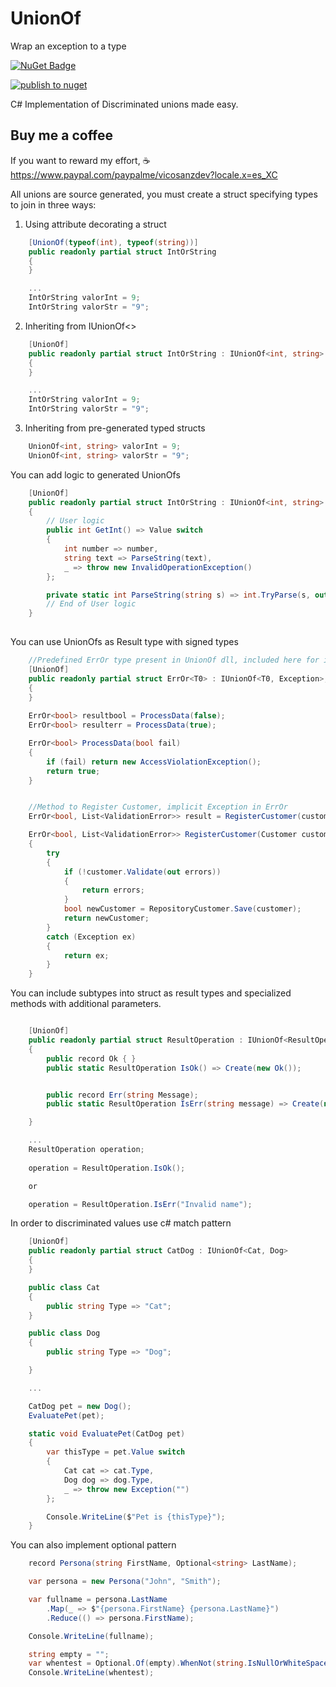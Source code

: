 # UnionOf
Wrap an exception to a type

[![NuGet Badge](https://buildstats.info/nuget/UnionOf)](https://www.nuget.org/packages/UnionOf/)

[![publish to nuget](https://github.com/vicosanz/UnionOf/actions/workflows/main.yml/badge.svg)](https://github.com/vicosanz/UnionOf/actions/workflows/main.yml)

C# Implementation of Discriminated unions made easy.

## Buy me a coffee
If you want to reward my effort, :coffee: https://www.paypal.com/paypalme/vicosanzdev?locale.x=es_XC


All unions are source generated, you must create a struct specifying types to join in three ways:

1. Using attribute decorating a struct

```csharp
    [UnionOf(typeof(int), typeof(string))] 
    public readonly partial struct IntOrString
    {
    }

    ...
    IntOrString valorInt = 9;
    IntOrString valorStr = "9";

```


2. Inheriting from IUnionOf<>

```csharp
    [UnionOf]
    public readonly partial struct IntOrString : IUnionOf<int, string>
    {
    }

    ...
    IntOrString valorInt = 9;
    IntOrString valorStr = "9";
```

3. Inheriting from pre-generated typed structs

```csharp
    UnionOf<int, string> valorInt = 9;
    UnionOf<int, string> valorStr = "9";
```

You can add logic to generated UnionOfs

```csharp
	[UnionOf]
    public readonly partial struct IntOrString : IUnionOf<int, string>
    {
		// User logic
		public int GetInt() => Value switch
		{
			int number => number,
			string text => ParseString(text),
			_ => throw new InvalidOperationException()
		};

		private static int ParseString(string s) => int.TryParse(s, out int num) ? num : 0;
		// End of User logic
	}
    
```


You can use UnionOfs as Result type with signed types

```csharp
    //Predefined ErrOr type present in UnionOf dll, included here for illustration
	[UnionOf]
	public readonly partial struct ErrOr<T0> : IUnionOf<T0, Exception>, IErrOr
	{
	}
    
    ErrOr<bool> resultbool = ProcessData(false);
    ErrOr<bool> resulterr = ProcessData(true);

    ErrOr<bool> ProcessData(bool fail)
    {
        if (fail) return new AccessViolationException();
        return true;
    }


    //Method to Register Customer, implicit Exception in ErrOr
    ErrOr<bool, List<ValidationError>> result = RegisterCustomer(customer);

    ErrOr<bool, List<ValidationError>> RegisterCustomer(Customer customer)
    {
        try
        {
            if (!customer.Validate(out errors))
            {
                return errors;
            }
            bool newCustomer = RepositoryCustomer.Save(customer);
            return newCustomer;
        }
        catch (Exception ex)
        {
            return ex;
        }
    }
```


You can include subtypes into struct as result types and specialized methods with additional parameters.

```csharp

    [UnionOf]
    public readonly partial struct ResultOperation : IUnionOf<ResultOperation.Ok, ResultOperation.Err>
    {
		public record Ok { }
        public static ResultOperation IsOk() => Create(new Ok());


		public record Err(string Message);
		public static ResultOperation IsErr(string message) => Create(new Err(message));

	}

    ...
    ResultOperation operation;
    
    operation = ResultOperation.IsOk();

    or

    operation = ResultOperation.IsErr("Invalid name");

```


In order to discriminated values use c# match pattern

```csharp
   	[UnionOf]
	public readonly partial struct CatDog : IUnionOf<Cat, Dog>
	{
    }

    public class Cat
    {
        public string Type => "Cat";
    }

    public class Dog
    {
        public string Type => "Dog";

    }

    ...

    CatDog pet = new Dog();
    EvaluatePet(pet);

    static void EvaluatePet(CatDog pet)
    {
        var thisType = pet.Value switch
        {
            Cat cat => cat.Type,
            Dog dog => dog.Type,
            _ => throw new Exception("")
        };

        Console.WriteLine($"Pet is {thisType}");
    }
```


You can also implement optional pattern

```csharp
    record Persona(string FirstName, Optional<string> LastName);

    var persona = new Persona("John", "Smith");

    var fullname = persona.LastName
        .Map(_ => $"{persona.FirstName} {persona.LastName}")
        .Reduce(() => persona.FirstName);

    Console.WriteLine(fullname);
```


```csharp
    string empty = "";
    var whentest = Optional.Of(empty).WhenNot(string.IsNullOrWhiteSpace).Reduce("is empty");
    Console.WriteLine(whentest);
```
